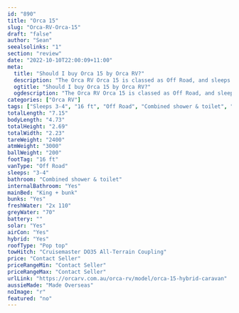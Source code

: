 ```yaml
---
id: "890"
title: "Orca 15"
slug: "Orca-RV-Orca-15"
draft: "false"
author: "Sean"
seealsolinks: "1"
section: "review"
date: "2022-10-10T22:00:09+11:00"
meta:
  title: "Should I buy Orca 15 by Orca RV?"
  description: "The Orca RV Orca 15 is classed as Off Road, and sleeps 3-4 people. It is Made Overseas and comes in at 16 ft. It generally has Combined shower & toilet."
  ogtitle: "Should I buy Orca 15 by Orca RV?"
  ogdescription: "The Orca RV Orca 15 is classed as Off Road, and sleeps 3-4 people. It is Made Overseas and comes in at 16 ft. It generally has Combined shower & toilet."
categories: ["Orca RV"]
tags: ["Sleeps 3-4", "16 ft", "Off Road", "Combined shower & toilet", "Pop top", "Price Unknown", "Made Overseas"]
totalLength: "7.15"
bodyLength: "4.73"
totalHeight: "2.69"
totalWidth: "2.23"
tareWeight: "2400"
atmWeight: "3000"
ballWeight: "200"
footTag: "16 ft"
vanType: "Off Road"
sleeps: "3-4"
bathroom: "Combined shower & toilet"
internalBathroom: "Yes"
mainBed: "King + bunk"
bunks: "Yes"
freshWater: "2x 110"
greyWater: "70"
battery: ""
solar: "Yes"
airCon: "Yes"
hybrid: "Yes"
roofType: "Pop top"
towHitch: "Cruisemaster DO35 All-Terrain Coupling"
price: "Contact Seller"
priceRangeMin: "Contact Seller"
priceRangeMax: "Contact Seller"
urlLink: "https://orcarv.com.au/orca-rv/model/orca-15-hybrid-caravan"
aussieMade: "Made Overseas"
noImage: "r"
featured: "no"
---
```

